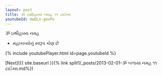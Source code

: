 ```yaml
---
layout: post
title: ૐ ઇથીહાસ્ય નમહ ૧૧ ટાઈમ્સ
youtubeId: mwQLn-govPo
---
```

 
 
 ૐ ઇથીહાસ્ય નમહ  
 
 -  મહાકાવ્યોનું સ્વરૂપ કોણ છે 
 
  
 
  
 
 
 
 
 
 


{% include youtubePlayer.html id=page.youtubeId %}
 
[Next]({{ site.baseurl }}{% link  split1/_posts/2013-02-01-ૐ બળાયા નમહ ૧૧ ટાઈમ્સ.md%})
 
